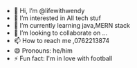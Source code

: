 - 👋 Hi, I’m @lifewithwendy
- 👀 I’m interested in All tech stuf
- 🌱 I’m currently learning java,MERN stack
- 💞️ I’m looking to collaborate on ...
- 📫 How to reach me ,0762213874
- 😄 Pronouns: he/him
- ⚡ Fun fact:   I'm in love with football        

<!---
lifewithwendy/lifewithwendy is a ✨ special ✨ repository because its `README.md` (this file) appears on your GitHub profile.
You can click the Preview link to take a look at your changes.
--->
